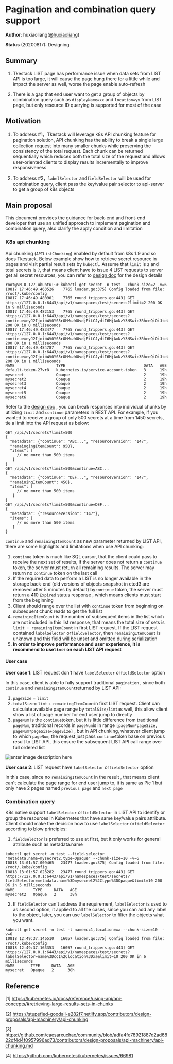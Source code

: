 #  Pagination and combination query support 


**Author**: huxiaoliang([@huxiaoliang](https://github.com/huxiaoliang))

**Status** (20200817): Designing

## Summary

1. Tkestack LIST page has performance issue when data sets from LIST API is too large,  it will cause the page hung there for a little while and impact the server as well, worse the page enable auto-refresh

2. There is a gap that end user want to get a group of objects by combination query such as `displayName=xx` and `location=yy` from LIST page,  but only resource ID querying is supported for most of the case

## Motivation

1. To address #1，Tkestack will leverage k8s API chunking feature for pagination solution, API chunking  has the ability to break a single large collection request into many smaller chunks while preserving the consistency of the total request. Each chunk can be returned sequentially which reduces both the total size of the request and allows user-oriented clients to display results incrementally to improve responsiveness

2. To address #2，`labelSelector` and`fieldSelector` will be used for combination query,  client pass the key/value pair selector to api-server to get a group of k8s objects

## Main proposal

This document provides the guidance for back-end and front-end developer that use an unified approach to implement pagination and combination query,  also clarify the apply condition and limitation

### K8s api chunking

 Api chunking (`APIListChunking`) enabled by default from k8s 1.9 and so does Tkestack. Below example show how to retrieve secret resource in pages and visit partial result sets by `kubectl`. Assume that `limit` is `2` and total secrets is `7`, that means client have to issue 4 LIST requests to server get all secret resources, you can refer to [design doc](https://github.com/caesarxuchao/community/blob/adfa4fe78921887d2ad6822df4d4f0957996ad73/contributors/design-proposals/api-machinery/api-chunking.md)  for the design details
```
root@VM-0-127-ubuntu:~# kubectl get secret -n test --chunk-size=2 -v=6
I0817 17:46:49.463526    7765 loader.go:375] Config loaded from file:  /root/.kube/config
I0817 17:46:49.480901    7765 round_trippers.go:443] GET https://127.0.0.1:6443/api/v1/namespaces/test/secrets?limit=2 200 OK in 9 milliseconds
I0817 17:46:49.482153    7765 round_trippers.go:443] GET https://127.0.0.1:6443/api/v1/namespaces/test/secrets?continue=eyJ2IjoibWV0YS5rOHMuaW8vdjEiLCJydiI6MjAxNzY3NSwic3RhcnQiOiJteXNlY3JldFx1MDAwMCJ9&limit=2 200 OK in 0 milliseconds
I0817 17:46:49.483477    7765 round_trippers.go:443] GET https://127.0.0.1:6443/api/v1/namespaces/test/secrets?continue=eyJ2IjoibWV0YS5rOHMuaW8vdjEiLCJydiI6MjAxNzY3NSwic3RhcnQiOiJteXNlY3JldDNcdTAwMDAifQ&limit=2 200 OK in 1 milliseconds
I0817 17:46:49.484787    7765 round_trippers.go:443] GET https://127.0.0.1:6443/api/v1/namespaces/test/secrets?continue=eyJ2IjoibWV0YS5rOHMuaW8vdjEiLCJydiI6MjAxNzY3NSwic3RhcnQiOiJteXNlY3JldDVcdTAwMDAifQ&limit=2 200 OK in 1 milliseconds
NAME                  TYPE                                  DATA   AGE
default-token-27vr8   kubernetes.io/service-account-token   3      19h
mysecret              Opaque                                2      19h
mysecret2             Opaque                                2      19h
mysecret3             Opaque                                2      19h
mysecret4             Opaque                                2      19h
mysecret5             Opaque                                2      19h
mysecret6             Opaque                                2      19h
```

Refer to the [design doc](https://github.com/caesarxuchao/community/blob/adfa4fe78921887d2ad6822df4d4f0957996ad73/contributors/design-proposals/api-machinery/api-chunking.md) ,  you can break responses into individual chunks by utilizing  `limit` and `continue` parameters in REST API. For example, if you wanted to receive a group of only 500 secrets at a time from 1450 secrets, tie a limit into the API request as below:

```
GET /api/v1/secrets?limit=500
{
  "metadata": {"continue": "ABC...", "resourceVersion": "147",
  "remaingingItemCount": 950},
  "items": [
     // no more than 500 items
   ]
}
GET /api/v1/secrets?limit=500&continue=ABC...
{
  "metadata": {"continue": "DEF...", "resourceVersion": "147",
  "remainingItemCount": 450},
  "items": [
     // no more than 500 items
   ]
}
GET /api/v1/secrets?limit=500&continue=DEF...
{
  "metadata": {"resourceVersion": "147"},
  "items": [
     // no more than 500 items
   ]
}
```

`continue` and `remainingItemCount` as new parameter returned by LIST API, there are some highlights and limitations when use API chunking: 
 1. `continue` token is much like SQL cursor, that the client could pass to receive the next set of results, If the server does not return a `continue` token, the server must return all remaining results. The server may return no `continue` token on the last call
 2. If the required data to perform a LIST is no longer available in the storage back-end (old versions of objects snapshot in etcd3 are removed after 5 minutes by default)  by`continue` token, the server must return a 410 `Expired` status response , which means clients must start from the beginning
 3.  Client should range over the list with `continue` token from beginning on subsequent chunk reads to get the full list
 4. `remainingItemCount` is the number of subsequent items in the list which are not included in this list response,  that means the total size of sets is `limit + remainingItemCount` in first LIST request. If the LIST request contained `labelSelector` or`fieldSelector`, then `remainingItemCount` is unknown and this field will be unset and omitted during serialization
 5. **In order to improve performance and user experience,  it is recommend to use`limit` on  each LIST API request**

#### User case
 **User case 1**:  LIST request don't  have `labelSelector` or`fieldSelector` option

In this case, client is able to fully support traditional `pagination` ,  since both `continue` and `remainingItemCount`returned by LIST API:
1. `pageSize` = `limit`
2. `totalSize`= `limt` + `remainingItemCount`in first LIST request.  Client can calculate available page range by `totalSize/limt`as well,  this allow client show a list of page number for end user jump to directly
3. `pageNum` is the `continue`token, but it is little difference from traditional `pageNum`,  traditional records in `pageNum`is in range `[pageNum*pageSize, pageNum*pageSize+pageSize]` , but in API chunking, whatever client jump to which `pageNum`,  the request just pass `continue`token base on previous result to LIST API,  this ensure the subsequent LIST API call range over full ordered list

![enter image description here](../../../draw.io/blob/master/tke/ap-chunking.png)

**User  case 2**:  LIST request have `labelSelector` or`fieldSelector` option

In this case, since no `remainingItemCount` in the result , that means client can't calculate the page range for end user jump to, it is same as Pic 1 but only have 2 pages named  `previous page` and  `next page`

###  Combination query

K8s native support  `labelSelector` or`fieldSelector` in LIST API to identify or group the resources in Kubernetes  that have same key/value pairs attribute. Client should make the decision how to use `labelSelector` or`fieldSelector` according to blow principles:

1.  `fieldSelector` is preferred to use at first, but it only works for general attribute such as  metadata.name
```
kubectl get secret -n test --field-selector "metadata.name=mysecret2,type=Opaque" --chunk-size=10 -v=6
I0818 13:01:57.009465   23477 loader.go:375] Config loaded from file:  /root/.kube/config
I0818 13:01:57.023282   23477 round_trippers.go:443] GET https://127.0.0.1:6443/api/v1/namespaces/test/secrets?fieldSelector=metadata.name%3Dmysecret2%2Ctype%3DOpaque&limit=10 200 OK in 5 milliseconds
NAME        TYPE     DATA   AGE
mysecret2   Opaque   2      38h

```

2.  If `fieldSelector` can't address the requirement, `labelSelector` is used to as second option, it applied to all the cases, since you can add any label to the object, later, you can use `labelSelector` to filter the objects what you want.  

```
kubectl get secret -n test -l name=cc1,location=xa --chunk-size=10  -v=6
I0818 12:49:37.146510   16057 loader.go:375] Config loaded from file:  /root/.kube/config
I0818 12:49:37.163353   16057 round_trippers.go:443] GET https://127.0.0.1:6443/api/v1/namespaces/test/secrets?labelSelector=name%3Dcc1%2Clocation%3Dxa&limit=10 200 OK in 6 milliseconds
NAME       TYPE     DATA   AGE
mysecret   Opaque   2      38h
```


## Reference
[1] https://kubernetes.io/docs/reference/using-api/api-concepts/#retrieving-large-results-sets-in-chunks

[2] https://stupefied-goodall-e282f7.netlify.app/contributors/design-proposals/api-machinery/api-chunking

[3] https://github.com/caesarxuchao/community/blob/adfa4fe78921887d2ad6822df4d4f0957996ad73/contributors/design-proposals/api-machinery/api-chunking.md

[4] https://github.com/kubernetes/kubernetes/issues/66981
